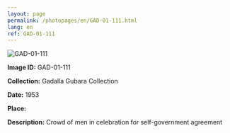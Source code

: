 ```yaml
---
layout: page
permalink: /photopages/en/GAD-01-111.html
lang: en
ref: GAD-01-111
---
```


![GAD-01-111](/smallimages/GAD-01-111-600.jpg)

**Image ID:** GAD-01-111

**Collection:** Gadalla Gubara Collection

**Date:** 1953

**Place:**

**Description:** Crowd of men in celebration for self-government agreement

